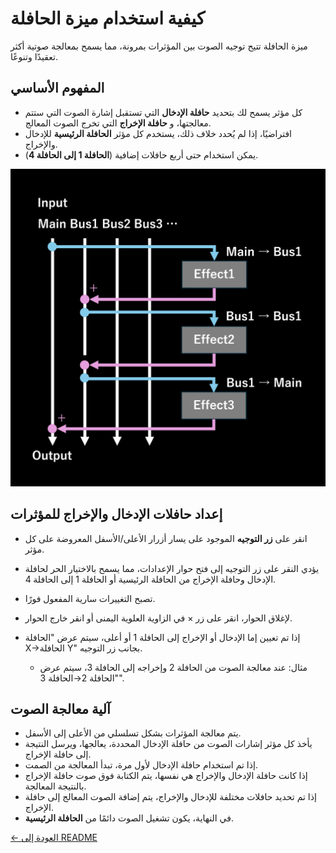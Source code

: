 # كيفية استخدام ميزة الحافلة

ميزة الحافلة تتيح توجيه الصوت بين المؤثرات بمرونة، مما يسمح بمعالجة صوتية أكثر تعقيدًا وتنوعًا.

## المفهوم الأساسي

- كل مؤثر يسمح لك بتحديد **حافلة الإدخال** التي تستقبل إشارة الصوت التي ستتم معالجتها، و **حافلة الإخراج** التي تخرج الصوت المعالج.
- افتراضيًا، إذا لم يُحدد خلاف ذلك، يستخدم كل مؤثر **الحافلة الرئيسية** للإدخال والإخراج.
- يمكن استخدام حتى أربع حافلات إضافية (**الحافلة 1 إلى الحافلة 4**).

![وظيفة الحافلة](../../../images/bus_function.png)

## إعداد حافلات الإدخال والإخراج للمؤثرات

- انقر على **زر التوجيه** الموجود على يسار أزرار الأعلى/الأسفل المعروضة على كل مؤثر.
- يؤدي النقر على زر التوجيه إلى فتح حوار الإعدادات، مما يسمح بالاختيار الحر لحافلة الإدخال وحافلة الإخراج من الحافلة الرئيسية أو الحافلة 1 إلى الحافلة 4.
- تصبح التغييرات سارية المفعول فورًا.
- لإغلاق الحوار، انقر على زر × في الزاوية العلوية اليمنى أو انقر خارج الحوار.

- إذا تم تعيين إما الإدخال أو الإخراج إلى الحافلة 1 أو أعلى، سيتم عرض "الحافلة X→الحافلة Y" بجانب زر التوجيه.
  - مثال: عند معالجة الصوت من الحافلة 2 وإخراجه إلى الحافلة 3، سيتم عرض "الحافلة 2→الحافلة 3".

## آلية معالجة الصوت

- يتم معالجة المؤثرات بشكل تسلسلي من الأعلى إلى الأسفل.
- يأخذ كل مؤثر إشارات الصوت من حافلة الإدخال المحددة، يعالجها، ويرسل النتيجة إلى حافلة الإخراج.
- إذا تم استخدام حافلة الإدخال لأول مرة، تبدأ المعالجة من الصمت.
- إذا كانت حافلة الإدخال والإخراج هي نفسها، يتم الكتابة فوق صوت حافلة الإخراج بالنتيجة المعالجة.
- إذا تم تحديد حافلات مختلفة للإدخال والإخراج، يتم إضافة الصوت المعالج إلى حافلة الإخراج.
- في النهاية، يكون تشغيل الصوت دائمًا من **الحافلة الرئيسية**.

[← العودة إلى README](README.md)
